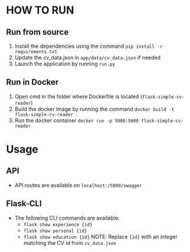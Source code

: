 # HOW TO RUN

## Run from source
1) Install the dependencies using the command `pip install -r requirements.txt`
2) Update the cv_data.json in `app/data/cv_data.json` if needed
3) Launch the application by running `run.py`

## Run in Docker
1) Open cmd in the folder where Dockerfile is located (`flask-simple-cv-reader`)
2) Build the docker image by running the command `docker build -t flask-simple-cv-reader .`
3) Run the docker container `docker run -p 5000:5000 flask-simple-cv-reader`

# Usage

## API
* API routes are available on `localhost:/5000/swagger`

## Flask-CLI
* The following CLI commands are available:
    - `flask show experience {id}`
    - `flask show personal {id}`
    - `flask show education {id}`
    NOTE: Replace `{id}` with an integer matching the CV id from `cv_data.json`